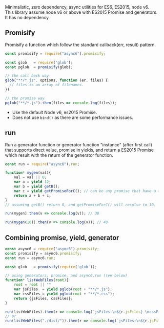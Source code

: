 
Minimalistic, zero dependency, async utilities for ES6, ES2015, node v6. This library assume node v6 or above with ES2015 Promise and generators. It has no dependency. 

## Promisify

Promisify a function which follow the standard callback(err, result) pattern. 

```js
const promisify = require("async6").promisify;

const glob   = require('glob');
const pglob  = promisify(glob);

// the call back way
glob("**/*.js", options, function (er, files) {
  // files is an array of filenames. 
})

// the promise way
pglob("**/*.js").then(files => console.log(files));
```

- Use the default Node v6, es2015 Promise. 
- Does not use ```bind()``` as there are some performance issues. 


## run

Run a generator function or generator function "instance" (after first call) that supports direct value, promise in yields, and return a ES2015 Promise which result with the return of the generator function.

```js
const run = require("async6").run;

function* mygen(val){
    val = val || 0;
    var a = yield 12;
    var b = yield getB();
    var c = yield getPromiseForC(); // can be any promise that have a then function.
    return a + b + c;
}
// assuming getB() return 8, and getPromiseForC() will resolve to 10.

run(mygen).then(v => console.log(v)); // 30

run(mygen(10)).then(v => console.log(v)); // 40
```

## Combining promise, yield, generator

```js
const async6 = require("async6").promisify;
const promisify = async6.promisify;
const run = async6.run;

const glob   = promisify(require('glob'));

// using generators, promise, and async6.run (see below)
function* listWebFiles(root){
    root = root || ""
    var jsFiles  = yield pglob(root + "**/*.js");
    var cssFiles = yield pglob(root + "**/*.css");
    return {jsFiles, cssFiles};
}

run(listWebFiles).then(r => console.log(`jsFiles:\n${r.jsFiles} \ncssFiles:\n${r.cssFiles}`));
// or
run(listWebFiles("./dist/")).then(r => console.log(`jsFiles:\n${r.jsFiles} \ncssFiles:\n${r.cssFiles}`));

```


